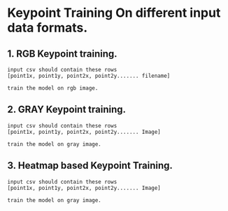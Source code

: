 # Keypoint Training On different input data formats.



## 1. RGB Keypoint training.
    input csv should contain these rows
    [point1x, point1y, point2x, point2y....... filename]

    train the model on rgb image.

## 2. GRAY Keypoint training.

    input csv should contain these rows
    [point1x, point1y, point2x, point2y....... Image]

    train the model on gray image.


## 3. Heatmap based Keypoint Training.

    input csv should contain these rows
    [point1x, point1y, point2x, point2y....... Image]

    train the model on gray image.